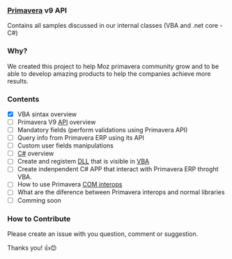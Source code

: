 ### [Primavera](https://pt.primaverabss.com/pt/) v9 API
Contains all samples discussed in our internal classes (VBA and .net core - C#)

### Why?
We created this project to help Moz primavera community grow and to be able to develop amazing products to help the companies achieve more results.

### Contents 
- [x] VBA sintax overview
- [ ] Primavera V9 [API](https://pt.wikipedia.org/wiki/Api) overview
- [ ] Mandatory fields (perform validations using Primavera API)
- [ ] Query info from Primavera ERP using its API
- [ ] Custom user fields manipulations
- [ ] [C#](https://en.wikipedia.org/wiki/C_Sharp_(programming_language)) overview 
- [ ] Create and registem [DLL](https://pt.wikipedia.org/wiki/DLL) that is visible in [VBA](https://pt.wikipedia.org/wiki/Visual_Basic_for_Applications)
- [ ] Create indenpendent C# APP that interact with Primavera ERP throght VBA.
- [ ] How to use Primavera [COM interops](https://en.wikipedia.org/wiki/COM_Interop)
- [ ] What are the diference between Primavera interops and normal libraries
- [ ] Comming soon

### How to Contribute
Please create an issue with you question, comment or suggestion. 

Thanks you! 👍😊
